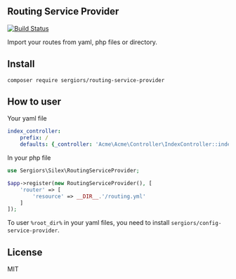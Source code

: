 Routing Service Provider
------------------------
[![Build Status](https://travis-ci.org/sergiors/routing-service-provider.svg?branch=master)](https://travis-ci.org/inbep/routing-service-provider)

Import your routes from yaml, php files or directory.

Install
-------
```
composer require sergiors/routing-service-provider
```

How to user
-----------

Your yaml file
```yaml
index_controller:
    prefix: /
    defaults: {_controller: 'Acme\Acme\Controller\IndexController::indexAction'}
```

In your php file
```php
use Sergiors\Silex\RoutingServiceProvider;

$app->register(new RoutingServiceProvider(), [
    'router' => [
        'resource' => __DIR__.'/routing.yml'
    ]
]);
```

To user `%root_dir%` in your yaml files, you need to install `sergiors/config-service-provider`.

License
-------
MIT
